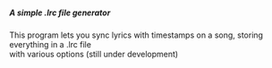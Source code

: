 <h5>A simple .lrc file generator</h5>
<p>This program lets you sync lyrics with timestamps on a song, storing everything in a .lrc file<br/>
with various options (still under development)</p>
